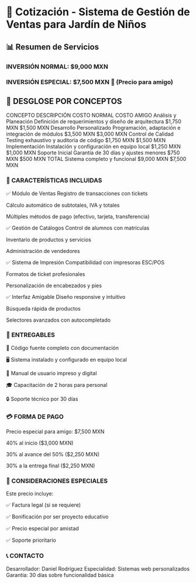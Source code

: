 # 📄 Cotización - Sistema de Gestión de Ventas para Jardín de Niños
## 📊 Resumen de Servicios
### INVERSIÓN NORMAL: $9,000 MXN
### INVERSIÓN ESPECIAL: $7,500 MXN 🎯 (Precio para amigo)
## 🧾 DESGLOSE POR CONCEPTOS
CONCEPTO	DESCRIPCIÓN	COSTO NORMAL	COSTO AMIGO
Análisis y Planeación	Definición de requerimientos y diseño de arquitectura	$1,750 MXN	$1,500 MXN
Desarrollo Personalizado	Programación, adaptación e integración de módulos	$3,500 MXN	$3,000 MXN
Control de Calidad	Testing exhaustivo y auditoría de código	$1,750 MXN	$1,500 MXN
Implementación	Instalación y configuración en equipo local	$1,250 MXN	$1,000 MXN
Soporte Inicial	Garantía de 30 días y ajustes menores	$750 MXN	$500 MXN
TOTAL	Sistema completo y funcional	$9,000 MXN	$7,500 MXN
### 🎯 CARACTERÍSTICAS INCLUIDAS
✅ Módulo de Ventas
Registro de transacciones con tickets

Cálculo automático de subtotales, IVA y totales

Múltiples métodos de pago (efectivo, tarjeta, transferencia)

✅ Gestión de Catálogos
Control de alumnos con matrículas

Inventario de productos y servicios

Administración de vendedores

✅ Sistema de Impresión
Compatibilidad con impresoras ESC/POS

Formatos de ticket profesionales

Personalización de encabezados y pies

✅ Interfaz Amigable
Diseño responsive y intuitivo

Búsqueda rápida de productos

Selectores avanzados con autocompletado

### 📅 ENTREGABLES
🔧 Código fuente completo con documentación

🖥️ Sistema instalado y configurado en equipo local

📖 Manual de usuario impreso y digital

🎓 Capacitación de 2 horas para personal

🔒 Soporte técnico por 30 días

### 💳 FORMA DE PAGO
Precio especial para amigo: $7,500 MXN

40% al inicio ($3,000 MXN)

30% al avance del 50% ($2,250 MXN)

30% a la entrega final ($2,250 MXN)

### 🤝 CONSIDERACIONES ESPECIALES
Este precio incluye:

✅ Factura legal (si se requiere)

✅ Bonificación por ser proyecto educativo

✅ Precio especial por amistad

✅ Soporte prioritario

### 📞 CONTACTO
Desarrollador: Daniel Rodríguez
Especialidad: Sistemas web personalizados
Garantía: 30 días sobre funcionalidad básica